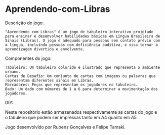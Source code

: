 # Aprendendo-com-Libras

Descrição do jogo:

    "Aprendendo com Libras" é um jogo de tabuleiro interativo projetado para ensinar e desenvolver habilidades básicas em Língua Brasileira de Sinais (Libras). O jogo é adequado para pessoas sem contato prévio com a língua, incluindo pessoas com deficiência auditiva, e visa tornar a aprendizagem divertida e envolvente.

Componentes do jogo:

    Tabuleiro: Um tabuleiro colorido e ilustrado que representa o ambiente urbano.
    Cartas de Desafio: Um conjunto de cartas com imagens ou palavras que representam diferentes sinais em Libras.
    Marcadores: Peças que representam os jogadores no tabuleiro.
    Dado: Um dado com números de 1 a 6 para determinar a movimentação dos jogadores. 
   
DIY:

  Neste repositório estão armazenados respectivamente as cartas do jogo e o tabuleiro que podem ser impressas tanto em A4 quanto em A5.

Jogo desenvolvido por Rubens Gonçalves e Felipe Tamaki.
